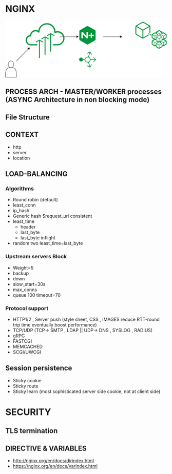 # NGINX
 

![Image of Nginx](https://github.com/learnbyseven/NGINX/blob/master/Untitled%20Diagram.png)

## PROCESS ARCH - MASTER/WORKER processes (ASYNC Architecture in non blocking mode)

## File Structure 

## CONTEXT 
   - http 
   - server
   - location
   

## LOAD-BALANCING 
### Algorithms 
- Round robin (default) 
- least_conn
- ip_hash
- Generic hash $request_uri consistent
- least_time 
  - header
  - last_byte
  - last_byte inflight
- random two least_time=last_byte

### Upstream servers Block 
- Weight=5 
- backup
- down
- slow_start=30s
- max_conns
- queue 100 timeout=70

### Protocol support
- HTTP1/2 , Server push (style sheet, CSS , IMAGES reduce RTT-round trip time eventually boost performance) 
- TCP/UDP (TCP-> SMTP , LDAP || UDP-> DNS , SYSLOG , RADIUS) 
- gRPC
- FASTCGI
- MEMCACHED
- SCGI/UWCGI


## Session persistence 
- Sticky cookie
- Sticky route
- Sticky learn (most sophisticated server side cookie, not at client side) 



# SECURITY 
## TLS termination 
## DIRECTIVE & VARIABLES
   - http://nginx.org/en/docs/dirindex.html
   - https://nginx.org/en/docs/varindex.html
